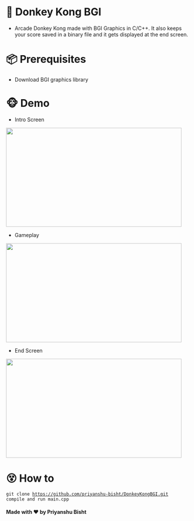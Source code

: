 # 🦍 __Donkey Kong BGI__
- Arcade Donkey Kong made with BGI Graphics in C/C++. It also keeps your score saved in a binary file and it gets displayed at the end screen.

# 📦 __Prerequisites__
- Download BGI graphics library

# 🐵 __Demo__
- Intro Screen
<img src='https://github.com/priyanshu-bisht/DonkeyKongBGI/blob/master/1.png' width='480px' height='270px'/>

- Gameplay
<img src='https://github.com/priyanshu-bisht/DonkeyKongBGI/blob/master/2.png' width='480px' height='270px'/>

- End Screen
<img src='https://github.com/priyanshu-bisht/DonkeyKongBGI/blob/master/3.png' width='480px' height='270px'/>

# 😵 __How to__
<code>git clone https://github.com/priyanshu-bisht/DonkeyKongBGI.git</code>  
<code>compile and run main.cpp</code>

#### __Made with ❤ by Priyanshu Bisht__
